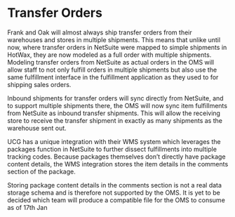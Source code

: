 # Transfer Orders
Frank and Oak will almost always ship transfer orders from their warehouses and stores in multiple shipments. This means that unlike until now, where transfer orders in NetSuite were mapped to simple shipments in HotWax, they are now modeled as a full order with multiple shipments. Modeling transfer orders from NetSuite as actual orders in the OMS will allow staff to not only fulfill orders in multiple shipments but also use the same fulfillment interface in the fulfillment application as they used to for shipping sales orders.

Inbound shipments for transfer orders will sync directly from NetSuite, and to support multiple shipments there, the OMS will now sync item fulfillments from NetSuite as inbound transfer shipments. This will allow the receiving store to receive the transfer shipment in exactly as many shipments as the warehouse sent out.

UCG has a unique integration with their WMS system which leverages the packages function in NetSuite to further dissect fulfillments into multiple tracking codes. Because packages themselves don’t directly have package content details, the WMS integration stores the item details in the comments section of the package. 

Storing package content details in the comments section is not a real data storage schema and is therefore not supported by the OMS. It is yet to be decided which team will produce a compatible file for the OMS to consume as of 17th Jan
